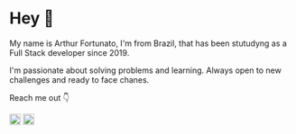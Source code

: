 # Hey 👋
My name is Arthur Fortunato, I'm from Brazil, that has been stutudyng as a Full Stack  developer since 2019.

I'm passionate about solving problems and learning. Always open to new challenges and ready to face chanes.

Reach me out   :point_down: 

  <a href="https://www.linkedin.com/in/arthur-forturnato-643828187//" target="blank"><img align="center" src="https://cdn.jsdelivr.net/npm/simple-icons@3.0.1/icons/linkedin.svg" alt="arthur-forturnato-643828187/" height="20" width="20" /></a>
     <a href="https://www.instagram.com/luizarthur.fortunato/" target="blank"><img align="center" src="https://cdn.jsdelivr.net/npm/simple-icons@3.0.1/icons/instagram.svg" alt="luizarthur.fortunato/Instagram" height="20" width="20" /></a>
